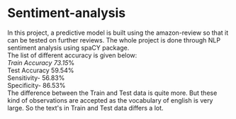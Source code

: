 # Sentiment-analysis
In this project, a predictive model is built using the amazon-review so that it can be tested on further reviews. The whole project is done through NLP sentiment analysis using spaCY package.<br>
The list of different accuracy is given below:<br>
*Train Accuracy 73.15*%<br>
Test Accuracy 59.54%<br>
Sensitivity- 56.83%<br>
Specificity- 86.53%<br>
The difference between the Train and Test data is quite more. But these kind of observations are accepted as the vocabulary of english is very large. So the text's in Train and Test data differs a lot.
